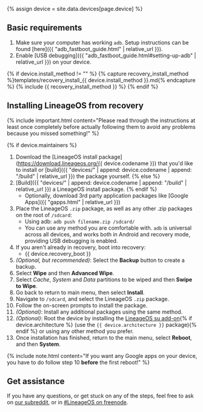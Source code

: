{% assign device = site.data.devices[page.device] %}
## Basic requirements

1. Make sure your computer has working `adb`. Setup instructions can be found [here]({{ "adb_fastboot_guide.html" | relative_url }}).
2. Enable [USB debugging]({{ "adb_fastboot_guide.html#setting-up-adb" | relative_url }}) on your device.

{% if device.install_method != "" %}
{% capture recovery_install_method %}templates/recovery_install_{{ device.install_method }}.md{% endcapture %}
{% include {{ recovery_install_method }} %}
{% endif %}

## Installing LineageOS from recovery

{% include important.html content="Please read through the instructions at least once completely before actually following them to avoid any problems because you missed something!" %}

{% if device.maintainers %}
1. Download the [LineageOS install package](https://download.lineageos.org/{{ device.codename }}) that you'd like to install or [build]({{ "devices/" | append: device.codename | append: "/build" | relative_url }}) the package yourself.
{% else %}
1. [Build]({{ "devices/" | append: device.codename | append: "/build" | relative_url }}) a LineageOS install package.
{% endif %}
    * Optionally, download 3rd party application packages like [Google Apps]({{ "gapps.html" | relative_url }})
2. Place the LineageOS `.zip` package, as well as any other .zip packages on the root of `/sdcard`:
    * Using adb: `adb push filename.zip /sdcard/`
    * You can use any method you are comfortable with. `adb` is universal across all devices, and works both in Android and recovery mode, providing
        USB debugging is enabled.
3. If you aren't already in recovery, boot into recovery:
    * {{ device.recovery_boot }}
4. _(Optional, but recommended)_: Select the **Backup** button to create a backup.
5. Select **Wipe** and then **Advanced Wipe**.
6. Select *Cache*, *System* and *Data* partitions to be wiped and then **Swipe to Wipe**.
7. Go back to return to main menu, then select **Install**.
8. Navigate to `/sdcard`, and select the LineageOS `.zip` package.
9. Follow the on-screen prompts to install the package.
10. _(Optional)_: Install any additional packages using the same method.
11. _(Optional)_: Root the device by installing the [LineageOS su add-on](https://download.lineageos.org/extras){% if device.architecture %} (use the `{{ device.architecture }}` package){% endif %} or using any other method you prefer.
12. Once installation has finished, return to the main menu, select **Reboot**, and then **System**.

{% include note.html content="If you want any Google apps on your device, you have to do follow step 10 **before** the first reboot!" %}

## Get assistance

If you have any questions, or get stuck on any of the steps, feel free to ask on [our subreddit](https://reddit.com/r/LineageOS), or in
[#LineageOS on freenode](https://webchat.freenode.net/?channels=LineageOS).
